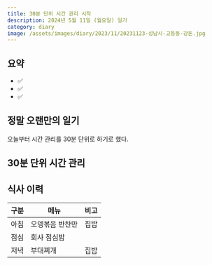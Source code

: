 ```yaml
---
title: 30분 단위 시간 관리 시작
description: 2024년 5월 11일 (월요일) 일기
category: diary
image: /assets/images/diary/2023/11/20231123-성남시-고등동-강돈.jpg
---
```


요약
---
- ✅ 
- ✅ 
- ✅ 


정말 오랜만의 일기
---

오늘부터 시간 관리를 30분 단위로 하기로 했다. 


30분 단위 시간 관리
---


식사 이력
---

|구분|메뉴|비고|
|---|---|---|
|아침|오뎅볶음 반찬만|집밥|
|점심|회사 점심밥|
|저녁|부대찌개|집밥|



